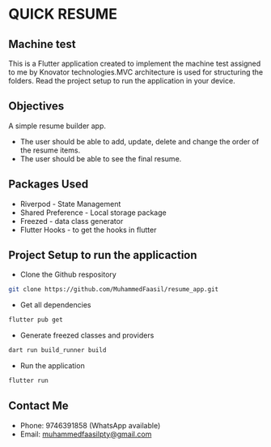 # QUICK RESUME
## Machine test

This is a Flutter application created to implement the machine test assigned to me by  Knovator technologies.MVC architecture is used for structuring the folders. Read the project setup to run the application in your device.


## Objectives

A simple resume builder app.

- The user should be able to add, update, delete and change the order of the
resume items.
- The user should be able to see the final resume.

## Packages Used

- Riverpod - State Management
- Shared Preference - Local storage package
- Freezed - data class generator
- Flutter Hooks - to get the hooks in flutter

## Project Setup to run the applicaction

- Clone the Github respository

```bash
git clone https://github.com/MuhammedFaasil/resume_app.git
```

- Get all dependencies

```bash
flutter pub get
```

- Generate freezed classes and providers

```bash
dart run build_runner build
```
- Run the application

```bash
flutter run
```

## Contact Me

- Phone: 9746391858 (WhatsApp available)
- Email: muhammedfaasilpty@gmail.com